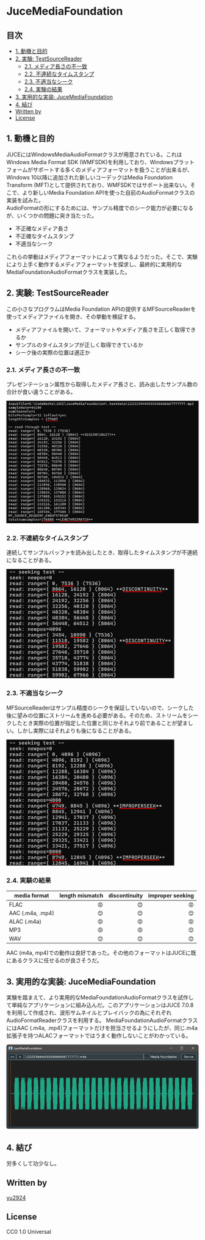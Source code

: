 # JuceMediaFoundation

## 目次
- [1. 動機と目的](#1-動機と目的)
- [2. 実験: TestSourceReader](#2-実験-testsourcereader)
  - [2.1. メディア長さの不一致](#21-メディア長さの不一致)
  - [2.2. 不連続なタイムスタンプ](#22-不連続なタイムスタンプ)
  - [2.3. 不適当なシーク](#23-不適当なシーク)
  - [2.4. 実験の結果](#24-実験の結果)
- [3. 実用的な実装: JuceMediaFoundation](#3-実用的な実装-jucemediafoundation)
- [4. 結び](#4-結び)
- [Written by](#written-by)
- [License](#license)

## 1. 動機と目的

JUCEにはWindowsMediaAudioFormatクラスが用意されている。これはWindows Media Format SDK (WMFSDK)を利用しており、Windowsプラットフォームがサポートする多くのメディアフォーマットを扱うことが出来るが、Windows 10以降に追加された新しいコーデックはMedia Foundation Transform (MFT)として提供されており、WMFSDKではサポート出来ない。そこで、より新しいMedia Foundation APIを使った自前のAudioFormatクラスの実装を試みた。  
AudioFormatの形にするためには、サンプル精度でのシーク能力が必要になるが、いくつかの問題に突き当たった。

- 不正確なメディア長さ
- 不正確なタイムスタンプ
- 不適当なシーク

これらの挙動はメディアフォーマットによって異なるようだった。そこで、実験により上手く動作するメディアフォーマットを探求し、最終的に実用的なMediaFoundationAudioFormatクラスを実装した。

## 2. 実験: TestSourceReader

この小さなプログラムはMedia Foundation APIの提供するMFSourceReaderを使ってメディアファイルを開き、その挙動を検証する。

- メディアファイルを開いて、フォーマットやメディア長さを正しく取得できるか
- サンプルのタイムスタンプが正しく取得できているか
- シーク後の実際の位置は適正か

### 2.1. メディア長さの不一致

プレゼンテーション属性から取得したメディア長さと、読み出したサンプル数の合計が食い違うことがある。

![length mismatch](media/length-mismatch.png)

### 2.2. 不連続なタイムスタンプ

連続してサンプルバッファを読み出したとき、取得したタイムスタンプが不連続になることがある。

![discontinuity](media/discontinuity.png)

### 2.3. 不適当なシーク

MFSourceReaderはサンプル精度のシークを保証していないので、シークした後に望みの位置にストリームを進める必要がある。そのため、ストリームをシークしたとき実際の位置が指定した位置と同じかそれより前であることが望ましい。しかし実際にはそれよりも後になることがある。

![improper seeking](media/improper-seek.png)

### 2.4. 実験の結果

|media format|length mismatch|discontinuity|improper seeking|
|-|-:|-:|-:|
|FLAC|😡|😊|😡|
|AAC (.m4a, .mp4)|😊|😊|😊|
|ALAC (.m4a)|😡|😡|😡|
|MP3|😡|😡|😊|
|WAV|😊|😊|😊|

AAC (m4a, mp4)での動作は良好であった。その他のフォーマットはJUCEに既にあるクラスに任せるのが良さそうだ。

## 3. 実用的な実装: JuceMediaFoundation

実験を踏まえて、より実用的なMediaFoundationAudioFormatクラスを試作して単純なアプリケーションに組み込んだ。このアプリケーションはJUCE 7.0.8を利用して作成され、波形サムネイルとプレイバックの為にそれぞれAudioFormatReaderクラスを利用する。  MediaFoundationAudioFormatクラスにはAAC (.m4a, .mp4)フォーマットだけを担当させるようにしたが、同じ.m4a拡張子を持つALACフォーマットではうまく動作しないことがわかっている。

![JuceMediaFoundation](media/JuceMediaFoundation.png)

## 4. 結び

労多くして功少なし。

## Written by

[yu2924](https://twitter.com/yu2924)

## License

CC0 1.0 Universal
